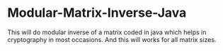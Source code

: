 Modular-Matrix-Inverse-Java
===========================

This will do modular inverse of a matrix coded in java which helps in cryptography in most occasions. And this will works for all matrix sizes.
